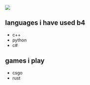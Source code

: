 ![](https://i.imgur.com/PN5osAT.gif)

## languages i have used b4
- c++
- python
- c#

## games i play
- csgo
- rust
